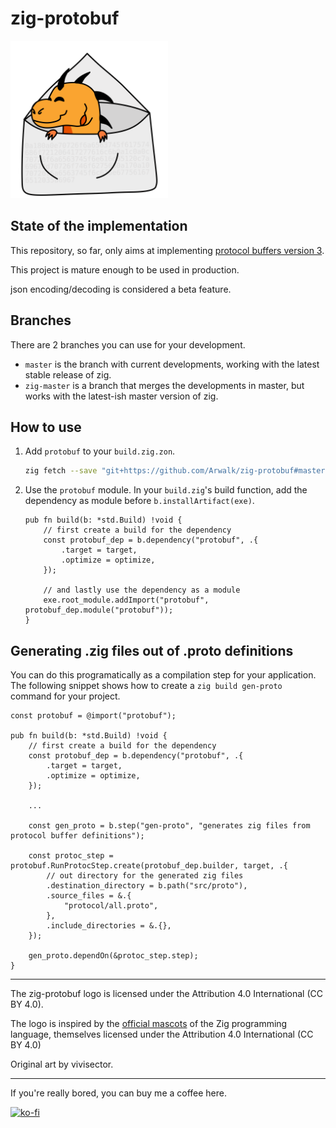 # zig-protobuf

<img src="logo.svg" width="50%">


## State of the implementation

This repository, so far, only aims at implementing [protocol buffers version 3](https://developers.google.com/protocol-buffers/docs/proto3#simple).

This project is mature enough to be used in production.

json encoding/decoding is considered a beta feature.

## Branches

There are 2 branches you can use for your development.

* `master` is the branch with current developments, working with the latest stable release of zig.
* `zig-master` is a branch that merges the developments in master, but works with the latest-ish master version of zig. 

## How to use

1. Add `protobuf` to your `build.zig.zon`.  
    ```sh
    zig fetch --save "git+https://github.com/Arwalk/zig-protobuf#master"
    ```
1. Use the `protobuf` module. In your `build.zig`'s build function, add the dependency as module before
`b.installArtifact(exe)`.
    ```zig
    pub fn build(b: *std.Build) !void {
        // first create a build for the dependency
        const protobuf_dep = b.dependency("protobuf", .{
            .target = target,
            .optimize = optimize,
        });

        // and lastly use the dependency as a module
        exe.root_module.addImport("protobuf", protobuf_dep.module("protobuf"));
    }
    ```

## Generating .zig files out of .proto definitions

You can do this programatically as a compilation step for your application. The following snippet shows how to create a `zig build gen-proto` command for your project.

```zig
const protobuf = @import("protobuf");

pub fn build(b: *std.Build) !void {
    // first create a build for the dependency
    const protobuf_dep = b.dependency("protobuf", .{
        .target = target,
        .optimize = optimize,
    });
    
    ...

    const gen_proto = b.step("gen-proto", "generates zig files from protocol buffer definitions");

    const protoc_step = protobuf.RunProtocStep.create(protobuf_dep.builder, target, .{
        // out directory for the generated zig files
        .destination_directory = b.path("src/proto"),
        .source_files = &.{
            "protocol/all.proto",
        },
        .include_directories = &.{},
    });

    gen_proto.dependOn(&protoc_step.step);
}
```

-------

The zig-protobuf logo is licensed under the Attribution 4.0 International (CC BY 4.0).

The logo is inspired by the [official mascots](https://github.com/ziglang/logo?tab=readme-ov-file#official-mascots) of the Zig programming language, themselves licensed under the Attribution 4.0 International (CC BY 4.0)

Original art by vivisector.

-------

If you're really bored, you can buy me a coffee here.

[![ko-fi](https://ko-fi.com/img/githubbutton_sm.svg)](https://ko-fi.com/N4N7VMS4F)
